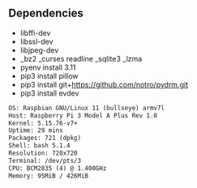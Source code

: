 ## Dependencies

- libffi-dev
- libssl-dev
- libjpeg-dev
- _bz2 _curses readline _sqlite3 _lzma
- pyenv install 3.11
- pip3 install pillow
- pip3 install git+https://github.com/notro/pydrm.git
- pip3 install evdev


```txt
OS: Raspbian GNU/Linux 11 (bullseye) armv7l
Host: Raspberry Pi 3 Model A Plus Rev 1.0
Kernel: 5.15.76-v7+
Uptime: 29 mins
Packages: 721 (dpkg)
Shell: bash 5.1.4
Resolution: 720x720
Terminal: /dev/pts/3
CPU: BCM2835 (4) @ 1.400GHz
Memory: 95MiB / 426MiB
```
